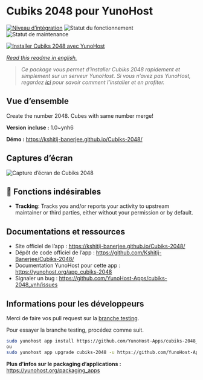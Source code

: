 <!--
N.B.: This README was automatically generated by https://github.com/YunoHost/apps/tree/master/tools/README-generator
It shall NOT be edited by hand.
-->

# Cubiks 2048 pour YunoHost

[![Niveau d’intégration](https://dash.yunohost.org/integration/cubiks-2048.svg)](https://dash.yunohost.org/appci/app/cubiks-2048) ![Statut du fonctionnement](https://ci-apps.yunohost.org/ci/badges/cubiks-2048.status.svg) ![Statut de maintenance](https://ci-apps.yunohost.org/ci/badges/cubiks-2048.maintain.svg)

[![Installer Cubiks 2048 avec YunoHost](https://install-app.yunohost.org/install-with-yunohost.svg)](https://install-app.yunohost.org/?app=cubiks-2048)

*[Read this readme in english.](./README.md)*

> *Ce package vous permet d’installer Cubiks 2048 rapidement et simplement sur un serveur YunoHost.
Si vous n’avez pas YunoHost, regardez [ici](https://yunohost.org/#/install) pour savoir comment l’installer et en profiter.*

## Vue d’ensemble

Create the number 2048. Cubes with same number merge!

**Version incluse :** 1.0~ynh6

**Démo :** https://kshitij-banerjee.github.io/Cubiks-2048/

## Captures d’écran

![Capture d’écran de Cubiks 2048](./doc/screenshots/Screenshot-Cubiks-2048.jpg)

## :red_circle: Fonctions indésirables

- **Tracking**: Tracks you and/or reports your activity to upstream maintainer or third parties, either without your permission or by default.

## Documentations et ressources

* Site officiel de l’app : <https://kshitij-banerjee.github.io/Cubiks-2048/>
* Dépôt de code officiel de l’app : <https://github.com/Kshitij-Banerjee/Cubiks-2048/>
* Documentation YunoHost pour cette app : <https://yunohost.org/app_cubiks-2048>
* Signaler un bug : <https://github.com/YunoHost-Apps/cubiks-2048_ynh/issues>

## Informations pour les développeurs

Merci de faire vos pull request sur la [branche testing](https://github.com/YunoHost-Apps/cubiks-2048_ynh/tree/testing).

Pour essayer la branche testing, procédez comme suit.

``` bash
sudo yunohost app install https://github.com/YunoHost-Apps/cubiks-2048_ynh/tree/testing --debug
ou
sudo yunohost app upgrade cubiks-2048 -u https://github.com/YunoHost-Apps/cubiks-2048_ynh/tree/testing --debug
```

**Plus d’infos sur le packaging d’applications :** <https://yunohost.org/packaging_apps>
